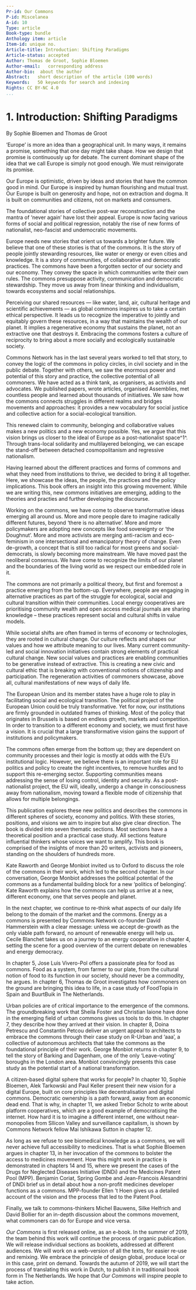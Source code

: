 ```yaml
---
Pr-id: Our Commons
P-id: Miscelanea
A-id: 10
Type: article
Book-type: bundle
Anthology item: article
Item-id: unique no.
Article-title: Introduction: Shifting Paradigms
Article-status: accepted
Author: Thomas de Groot, Sophie Bloemen
Author-email:   corresponding address
Author-bio:  about the author
Abstract:   short description of the article (100 words)
Keywords:   50 keywords for search and indexing
Rights: CC BY-NC 4.0
...
```



# 1. Introduction: Shifting Paradigms

By Sophie Bloemen and Thomas de Groot

‘Europe’ is more an idea than a geographical unit. In many ways, it
remains a promise, something that one day might take shape. How we
design that promise is continuously up for debate. The current dominant
shape of the idea that we call Europe is simply not good enough. We must
reinvigorate its promise.

Our Europe is optimistic, driven by ideas and stories that have the
common good in mind. Our Europe is inspired by human flourishing and
mutual trust. Our Europe is built on generosity and hope, not on
extraction and dogma. It is built on communities and citizens, not on
markets and consumers.

The foundational stories of collective post-war reconstruction and the
mantra of ‘never again’ have lost their appeal. Europe is now facing
various forms of social and political regression, notably the rise of
new forms of nationalist, neo-fascist and undemocratic movements.

Europe needs new stories that orient us towards a brighter future. We
believe that one of these stories is that of the commons. It is the
story of people jointly stewarding resources, like water or energy or
even cities and knowledge. It is a story of communities, of
collaborative and democratic practices. The commons have been a
forgotten sector of our society and our economy. They convey the space
in which communities write their own rules. The commons presuppose
activity, communication and democratic stewardship. They move us away
from linear thinking and individualism, towards ecosystems and social
relationships.

Perceiving our shared resources — like water, land, air, cultural
heritage and scientific achievements — as global commons inspires us to
take a certain ethical perspective. It leads us to recognize the
imperative to jointly and equitably govern these resources, in a way
that maintains the wealth of our planet. It implies a regenerative
economy that sustains the planet, not an extractive one that destroys
it. Embracing the commons fosters a culture of reciprocity to bring
about a more socially and ecologically sustainable society.

Commons Network has in the last several years worked to tell that story,
to convey the logic of the commons in policy circles, in civil society
and in the public debate. Together with others, we saw the enormous
power and potential of this story and practice, the collective potential
of all commoners. We have acted as a think tank, as organisers, as
activists and advocates. We published papers, wrote articles, organised
Assemblies, met countless people and learned about thousands of
initiatives. We saw how the commons connects struggles in different
realms and bridges movements and approaches: it provides a new
vocabulary for social justice and collective action for a
social-ecological transition.

This renewed claim to community, belonging and collaborative values
makes a new politics and a new economy possible. Yes, we argue that this
vision brings us closer to the ideal of Europe as a post-nationalist
space^1^. Through trans-local solidarity and multilayered belonging, we
can escape the stand-off between detached cosmopolitanism and regressive
nationalism.

Having learned about the different practices and forms of commons and
what they need from institutions to thrive, we decided to bring it all
together. Here, we showcase the ideas, the people, the practices and the
policy implications. This book offers an insight into this growing
movement. While we are writing this, new commons initiatives are
emerging, adding to the theories and practies and further developing the
discourse.

Working on the commons, we have come to observe transformative ideas
emerging all around us. More and more people dare to imagine radically
different futures, beyond ‘there is no alternative’. More and more
policymakers are adopting new concepts like food sovereignty or ‘the
Doughnut’. More and more activists are merging anti-racism and
eco-feminism in one intersectional and emancipatory theory of change.
Even de-growth, a concept that is still too radical for most greens and
social-democrats, is slowly becoming more mainstream. We have moved past
the neoliberal consensus. We have come to recognize the limits of our
planet and the boundaries of the living world as we respect our embedded
role in it.

The commons are not primarily a political theory, but first and foremost
a practice emerging from the bottom-up. Everywhere, people are engaging
in alternative practices as part of the struggle for ecological, social
and cultural transition within their communities. Local energy
cooperatives are prioritising community wealth and open access medical
journals are sharing knowledge – these practices represent social and
cultural shifts in value models.

While societal shifts are often framed in terms of economy or
technologies, they are rooted in cultural change. Our culture reflects
and shapes our values and how we attribute meaning to our lives. Many
current community-led and social innovation initiatives contain strong
elements of practical cultural change. New social values and practices
are enabling communities to be generative instead of extractive. This is
creating a new civic and cultural ethic that is breaking with
conventional notions of citizenship and participation. The regeneration
activities of commoners showcase, above all, cultural manifestations of
new ways of daily life.

The European Union and its member states have a huge role to play in
facilitating social and ecological transition. The political project of
the European Union could be truly transformative. Yet for now, our
institutions are firmly grounded in outdated frames of thinking. Most of
the policy that originates in Brussels is based on endless growth,
markets and competition. In order to transition to a different economy
and society, we must first have a vision. It is crucial that a large
transformative vision gains the support of institutions and
policymakers.

The commons often emerge from the bottom up; they are dependent on
community processes and their logic is mostly at odds with the EU’s
institutional logic. However, we believe there is an important role for
EU politics and policy to create the right incentives, to remove hurdles
and to support this re-emerging sector. Supporting communities means
addressing the sense of losing control, identity and security. As a
post-nationalist project, the EU will, ideally, undergo a change in
consciousness away from nationalism, moving toward a flexible mode of
citizenship that allows for multiple belongings.

This publication explores these new politics and describes the commons
in different spheres of society, economy and politics. With these
stories, positions, and visions we aim to inspire but also give clear
direction. The book is divided into seven thematic sections. Most
sections have a theoretical position and a practical case study. All
sections feature influential thinkers whose voices we want to amplify.
This book is comprised of the insights of more than 20 writers,
activists and pioneers, standing on the shoulders of hundreds more.

Kate Raworth and George Monbiot invited us to Oxford to discuss the role
of the commons in their work, which led to the second chapter. In our
conversation, George Monbiot addresses the political potential of the
commons as a fundamental building block for a new ‘politics of
belonging’. Kate Raworth explains how the commons can help us arrive at
a new, different economy, one that serves people and planet.

In the next chapter, we continue to re-think what aspects of our daily
life belong to the domain of the market and the commons. Energy as a
commons is presented by Commons Network co-founder David Hammerstein
with a clear message: unless we accept de-growth as the only viable path
forward, no amount of renewable energy will help us. Cecile Blanchet
takes us on a journey to an energy cooperative in chapter 4, setting the
scene for a good overview of the current debate on renewables and energy
democracy.

In chapter 5, Jose Luis Vivero-Pol offers a passionate plea for food as
commons. Food as a system, from farmer to our plate, from the cultural
notion of food to its function in our society, should never be a
commodity, he argues. In chapter 6, Thomas de Groot investigates how
commoners on the ground are bringing this idea to life, in a case study
of FoodTopia in Spain and BuurtBuik in The Netherlands.

Urban policies are of critical importance to the emergence of the
commons. The groundbreaking work that Sheila Foster and Christian Iaione
have done in the emerging field of urban commons gives us tools to do
this. In chapter 7, they describe how they arrived at their vision. In
chapter 8, Doina Petrescu and Constantin Petcou deliver an urgent appeal
to architects to embrace the commons through their case study on R-Urban
and ‘aaa’, a collective of autonomous architects that take the commons
as the foundational principle of their work. George Monbiot returns in
chapter 9, to tell the story of Barking and Dagenham, one of the only
‘Leave-voting’ boroughs in the London area. Monbiot convincingly
presents this case study as the potential start of a national
transformation.

A citizen-based digital sphere that works for people? In chapter 10,
Sophie Bloemen, Alek Tarkowski and Paul Keller present their new vision
for a digital Europe, built on core principles like decentralisation and
digital commons. Democratic ownership is a path forward, away from an
economic dead end. That is why, in chapter 11, we asked Trebor Scholz to
write about platform cooperatives, which are a good example of
democratising the internet. How hard it is to imagine a different
internet, one without near-monopolies from SIlicon Valley and
surveillance capitalism, is shown by Commons Network fellow Mai Ishikawa
Sutton in chapter 12.

As long as we refuse to see biomedical knowledge as a commons, we will
never achieve full accessibility to medicines. That is what Sophie
Bloemen argues in chapter 13, in her invocation of the commons to
bolster the access to medicines movement. How this might work in
practice is demonstrated in chapters 14 and 15, where we present the
cases of the Drugs for Neglected Diseases Initiative (DNDi) and the
Medicines Patent Pool (MPP). Benjamin Coriat, Spring Gombe and
Jean-Francois Alesandrini of DNDi brief us in detail about how a
non-profit medicines developer functions as a commons. MPP-founder Ellen
’t Hoen gives us a detailed account of the vision and the process that
led to the Patent Pool.

Finally, we talk to commons-thinkers Michel Bauwens, Silke Helfrich and
David Bollier for an in-depth discussion about the commons movement,
what commoners can do for Europe and vice versa.

*Our Commons* is first released online, as an e-book. In the summer of
2019, the team behind this work will continue the process of organic
publication. We will release individual sections as booklets, addressed
at different audiences. We will work on a web-version of all the texts,
for easier re-use and remixing. We embrace the principle of design
global, produce local or in this case, print on demand. Towards the
autumn of 2019, we will start the process of translating this work in
Dutch, to publish it in traditional book form in The Netherlands. We
hope that *Our Commons* will inspire people to take action.
